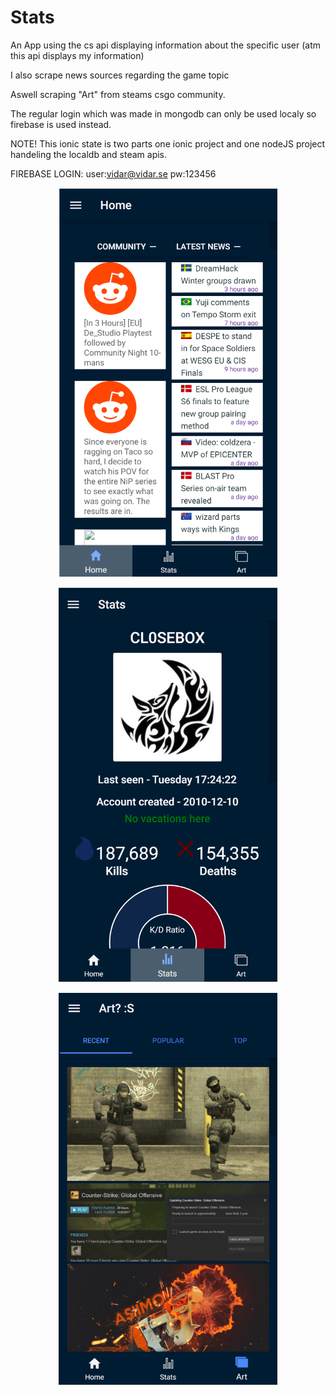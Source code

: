 # Stats
An App using the cs api displaying information about the specific user (atm this api displays my information)

I also scrape news sources regarding the game topic

Aswell scraping "Art" from steams csgo community.

The regular login which was made in mongodb can only be used localy so firebase is used instead.

NOTE! This ionic state is two parts one ionic project and one nodeJS project handeling the localdb and steam apis.

FIREBASE LOGIN: user:vidar@vidar.se  pw:123456


<p align="center">
  <img src="./images/home.png" width="350"/>
</p>

<p align="center">
  <img src="./images/stats.png" width="350"/>
</p>

<p align="center">
  <img src="./images/art.png" width="350"/>
</p>

